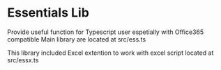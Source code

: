 # Essentials Lib

Provide useful function for Typescript user espetially with Office365 compatible
Main library are located at src/ess.ts

This library included Excel extention to work with excel script located at src/essx.ts
